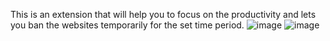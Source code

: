 This is an extension that will help you to focus on the productivity and lets you ban the websites temporarily for the set time period.
![image](https://github.com/user-attachments/assets/e6e5df1e-666b-4f7b-9c29-e6e559437ba6)
![image](https://github.com/user-attachments/assets/12ea6cbf-5a1f-4378-8bf4-116c9e14f9d2)


